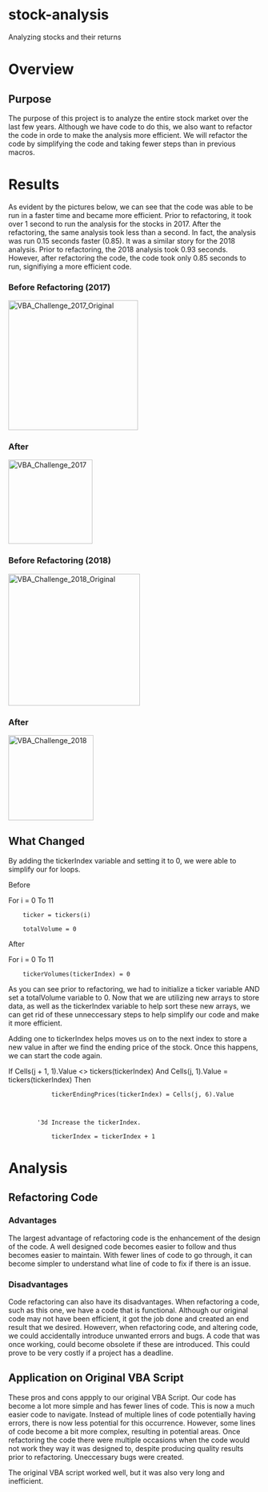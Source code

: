 # stock-analysis
Analyzing stocks and their returns

# Overview
## Purpose

The purpose of this project is to analyze the entire stock market over the last few years. Although we have code to do this, we also want to refactor the code in orde to make the analysis more efficient. We will refactor the code by simplifying the code and taking fewer steps than in previous macros.

# Results

As evident by the pictures below, we can see that the code was able to be run in a faster time and became more efficient. Prior to refactoring, it took over 1 second to run the analysis for the stocks in 2017. After the refactoring, the same analysis took less than a second. In fact, the analysis was run 0.15 seconds faster (0.85). It was a similar story for the 2018 analysis. Prior to refactoring, the 2018 analysis took 0.93 seconds. However, after refactoring the code, the code took only 0.85 seconds to run, signifiying a more efficient code.


### Before Refactoring (2017)
<img width="259" alt="VBA_Challenge_2017_Original" src="https://user-images.githubusercontent.com/102189324/164303784-3ee32501-374f-4244-8c99-02e45c6f7166.png">

### After
<img width="168" alt="VBA_Challenge_2017" src="https://user-images.githubusercontent.com/102189324/163904244-df011edc-3f9d-476b-ab83-308cb0361222.png">

### Before Refactoring (2018)
<img width="263" alt="VBA_Challenge_2018_Original" src="https://user-images.githubusercontent.com/102189324/164303799-053eb79c-5c95-424d-a116-ad7f940f9451.png">

### After
<img width="170" alt="VBA_Challenge_2018" src="https://user-images.githubusercontent.com/102189324/163904255-d6ce7e02-3c66-45d0-a9cc-90d0279e1d2a.png">

## What Changed

By adding the tickerIndex variable and setting it to 0, we were able to simplify our for loops.

Before

For i = 0 To 11

        ticker = tickers(i)
        
        totalVolume = 0

After

For i = 0 To 11
    
        tickerVolumes(tickerIndex) = 0
        
As you can see prior to refactoring, we had to initialize a ticker variable AND set a totalVolume variable to 0. Now that we are utilizing new arrays to store data, as well as the tickerIndex variable to help sort these new arrays, we can get rid of these unneccessary steps to help simplify our code and make it more efficient.

Adding one to tickerIndex helps moves us on to the next index to store a new value in after we find the ending price of the stock. Once this happens, we can start the code again.

If Cells(j + 1, 1).Value <> tickers(tickerIndex) And Cells(j, 1).Value = tickers(tickerIndex) Then
        
                tickerEndingPrices(tickerIndex) = Cells(j, 6).Value
            
            

            '3d Increase the tickerIndex.
            
                tickerIndex = tickerIndex + 1
                

# Analysis
## Refactoring Code
### Advantages

The largest advantage of refactoring code is the enhancement of the design of the code. A well designed code becomes easier to follow and thus becomes easier to maintain. With fewer lines of code to go through, it can become simpler to understand what line of code to fix if there is an issue.

### Disadvantages

Code refactoring can also have its disadvantages. When refactoring a code, such as this one, we have a code that is functional. Although our original code may not have been efficient, it got the job done and created an end result that we desired. Howeverr, when refactoring code, and altering code, we could accidentally introduce unwanted errors and bugs. A code that was once working, could become obsolete if these are introduced. This could prove to be very costly if a project has a deadline.

## Application on Original VBA Script

These pros and cons appply to our original VBA Script. Our code has become a lot more simple and has fewer lines of code. This is now a much easier code to navigate. Instead of multiple lines of code potentially having errors, there is now less potential for this occurrence. However, some lines of code become a bit more complex, resulting in potential areas. Once refactoring the code there were multiple occasions when the code would not work they way it was designed to, despite producing quality results prior to refactoring. Uneccessary bugs were created.

The original VBA script worked well, but it was also very long and inefficient.


